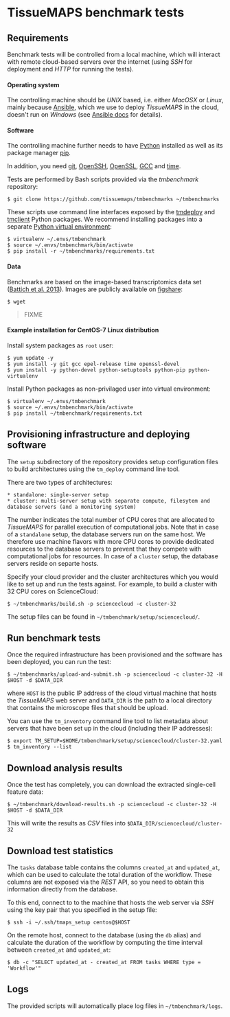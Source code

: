 TissueMAPS benchmark tests
==========================


Requirements
------------

Benchmark tests will be controlled from a local machine, which will interact with remote cloud-based servers over the internet (using *SSH* for deployment and *HTTP* for running the tests).

#### Operating system

The controlling machine should be *UNIX* based, i.e. either *MacOSX* or *Linux*, mainly because [Ansible](https://docs.ansible.com/ansible/), which we use to deploy *TissueMAPS* in the cloud, doesn't run on *Windows* (see [Ansible docs](https://docs.ansible.com/ansible/intro_windows.html#using-a-windows-control-machine) for details).


#### Software

The controlling machine further needs to have [Python](https://www.python.org/) installed as well as its package manager [pip](https://pip.pypa.io/en/stable/).

In addition, you need [git](https://git-scm.com/), [OpenSSH](https://www.openssh.com/), [OpenSSL](https://www.openssl.org/), [GCC](https://gcc.gnu.org/>) and [time](https://www.gnu.org/software/time/).

Tests are performed by Bash scripts provided via the *tmbenchmark* repository:

    $ git clone https://github.com/tissuemaps/tmbenchmarks ~/tmbenchmarks

These scripts use command line interfaces exposed by the [tmdeploy](https://pypi.python.org/pypi/tmdeploy) and [tmclient](https://pypi.python.org/pypi/tmclient) Python packages. We recommend installing packages into a separate [Python virtual environment](https://virtualenv.pypa.io/en/stable/):

    $ virtualenv ~/.envs/tmbenchmark
    $ source ~/.envs/tmbenchmark/bin/activate
    $ pip install -r ~/tmbenchmarks/requirements.txt


#### Data

Benchmarks are based on the image-based transcriptomics data set ([Battich et al. 2013](https://www.nature.com/nmeth/journal/v10/n11/full/nmeth.2657.html?foxtrotcallback=true)). Images are publicly available on [figshare](https://figshare.com):

    $ wget

> FIXME


#### Example installation for CentOS-7 Linux distribution

Install system packages as `root` user:

    $ yum update -y
    $ yum install -y git gcc epel-release time openssl-devel
    $ yum install -y python-devel python-setuptools python-pip python-virtualenv

Install Python packages as non-privilaged user into virtual environment:

    $ virtualenv ~/.envs/tmbenchmark
    $ source ~/.envs/tmbenchmark/bin/activate
    $ pip install ~/tmbenchmark/requirements.txt


Provisioning infrastructure and deploying software
--------------------------------------------------

The ``setup`` subdirectory of the repository provides setup configuration files to build architectures using the ``tm_deploy`` command line tool.

There are two types of architectures:

    * standalone: single-server setup
    * cluster: multi-server setup with separate compute, filesytem and database servers (and a monitoring system)

The number indicates the total number of CPU cores that are allocated to *TissueMAPS* for parallel execution of computational jobs. Note that in case of a ``standalone`` setup, the database servers run on the same host. We therefore use machine flavors with more CPU cores to provide dedicated resources to the database servers to prevent that they compete with computational jobs for resources. In case of a ``cluster`` setup, the database servers reside on separte hosts.

Specify your cloud provider and the cluster architectures which you would like to set up and run the tests against. For example, to build a cluster with 32 CPU cores on ScienceCloud:

    $ ~/tmbenchmarks/build.sh -p sciencecloud -c cluster-32

The setup files can be found in ``~/tmbenchmark/setup/sciencecloud/``.

Run benchmark tests
-------------------

Once the required infrastructure has been provisioned and the software has been deployed, you can run the test:

    $ ~/tmbenchmarks/upload-and-submit.sh -p sciencecloud -c cluster-32 -H $HOST -d $DATA_DIR

where ``HOST`` is the public IP address of the cloud virtual machine that hosts the *TissueMAPS* web server and ``DATA_DIR`` is the path to a local directory that contains the microscope files that should be upload.

You can use the ``tm_inventory`` command line tool to list metadata about servers that have been set up in the cloud (including their IP addresses):

    $ export TM_SETUP=$HOME/tmbenchmark/setup/sciencecloud/cluster-32.yaml
    $ tm_inventory --list

Download analysis results
-------------------------

Once the test has completely, you can download the extracted single-cell feature data:

    $ ~/tmbenchmark/download-results.sh -p sciencecloud -c cluster-32 -H $HOST -d $DATA_DIR

This will write the results as *CSV* files into ``$DATA_DIR/sciencecloud/cluster-32``


Download test statistics
------------------------

The ``tasks`` database table contains the columns ``created_at`` and ``updated_at``, which can be used to calculate the total duration of the workflow. These columns are not exposed via the *REST* API, so you need to obtain this information directly from the database.

To this end, connect to to the machine that hosts the web server via *SSH* using the key pair that you specified in the setup file:

    $ ssh -i ~/.ssh/tmaps_setup centos@$HOST

On the remote host, connect to the database (using the ``db`` alias) and calculate the duration of the workflow by computing the time interval between ``created_at`` and ``updated_at``:

    $ db -c "SELECT updated_at - created_at FROM tasks WHERE type = 'Workflow'"


Logs
----

The provided scripts will automatically place log files in `~/tmbenchmark/logs`.

